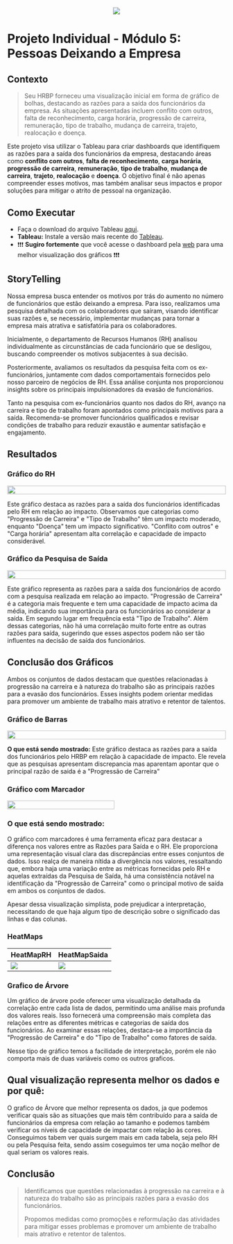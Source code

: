 <h1 align="center">
 <img src="Doc\Images\banners\banner2.png" />
</h1>


# Projeto Individual - Módulo 5: Pessoas Deixando a Empresa

## Contexto

>Seu HRBP forneceu uma visualização inicial em forma de gráfico de bolhas, destacando as razões para a saída dos funcionários da empresa. As situações apresentadas incluem conflito com outros, falta de reconhecimento, carga horária, progressão de carreira, remuneração, tipo de trabalho, mudança de carreira, trajeto, realocação e doença.

Este projeto visa utilizar o Tableau para criar dashboards que identifiquem as razões para a saída dos funcionários da empresa, destacando áreas como **conflito com outros**, **falta de reconhecimento**, **carga horária**, **progressão de carreira**, **remuneração**, **tipo de trabalho**, **mudança de carreira**, **trajeto**, **realocação** e **doença**. O objetivo final é não apenas compreender esses motivos, mas também analisar seus impactos e propor soluções para mitigar o atrito de pessoal na organização.


## Como Executar

- Faça o download do arquivo Tableau [aqui](Data/ProjetoIndividual5.twbx).
- **Tableau:** Instale a versão mais recente do [Tableau](https://www.tableau.com/pt-br/trial/download-tableau).
- ❗️❗️❗️ **Sugiro fortemente** que você acesse o dashboard pela [web](https://public.tableau.com/app/profile/cassio.ramos/viz/ProjetoIndividual5_17087108028200/Painel1) para uma melhor visualização dos gráficos ❗️❗️❗️

## StoryTelling

Nossa empresa busca entender os motivos por trás do aumento no número de funcionários que estão deixando a empresa. Para isso, realizamos uma pesquisa detalhada com os colaboradores que saíram, visando identificar suas razões e, se necessário, implementar mudanças para tornar a empresa mais atrativa e satisfatória para os colaboradores.

Inicialmente, o departamento de Recursos Humanos (RH) analisou individualmente as circunstâncias de cada funcionário que se desligou, buscando compreender os motivos subjacentes à sua decisão.

Posteriormente, avaliamos os resultados da pesquisa feita com os ex-funcionários, juntamente com dados comportamentais fornecidos pelo nosso parceiro de negócios de RH. Essa análise conjunta nos proporcionou insights sobre os principais impulsionadores da evasão de funcionários.

Tanto na pesquisa com ex-funcionários quanto nos dados do RH, avanço na carreira e tipo de trabalho foram apontados como principais motivos para a saída. Recomenda-se promover funcionários qualificados e revisar condições de trabalho para reduzir exaustão e aumentar satisfação e engajamento.

## Resultados

### Gráfico do RH

<div style="display: flex;">
    <img src="Doc/Images/HRBP.png" style="width: 100%; height: auto;">
</div>

Este gráfico destaca as razões para a saída dos funcionários identificadas pelo RH em relação ao impacto. Observamos que categorias como "Progressão de Carreira" e "Tipo de Trabalho" têm um impacto moderado, enquanto "Doença" tem um impacto significativo. "Conflito com outros" e "Carga horária" apresentam alta correlação e capacidade de impacto considerável.

### Gráfico da Pesquisa de Saída

<div style="display: flex;">
    <img src="Doc/Images/PesquisadeSaída.png" style="width: 100%; height: auto;">
</div>

Este gráfico representa as razões para a saída dos funcionários de acordo com a pesquisa realizada em relação ao impacto. "Progressão de Carreira" é a categoria mais frequente e tem uma capacidade de impacto acima da média, indicando sua importância para os funcionários ao considerar a saída.
Em segundo lugar em frequência está "Tipo de Trabalho".
Além dessas categorias, não há uma correlação muito forte entre as outras razões para saída, sugerindo que esses aspectos podem não ser tão influentes na decisão de saída dos funcionários.

## Conclusão dos Gráficos

Ambos os conjuntos de dados destacam que questões relacionadas à progressão na carreira e à natureza do trabalho são as principais razões para a evasão dos funcionários. Esses insights podem orientar medidas para promover um ambiente de trabalho mais atrativo e retentor de talentos.

### Gráfico de Barras

<div style="display: flex;">
    <img src="Doc/Images/Barras.png" style="width: 100%; height: auto;">
</div>

**O que está sendo mostrado:**
Este gráfico destaca as razões para a saída dos funcionários pelo HRBP em relação à capacidade de impacto. Ele revela que as pesquisas apresentam discrepancia mas aparentam apontar que o principal razão de saida é a "Progressão de Carreira"

### Gráfico com Marcador

<div style="display: flex;">
    <img src="Doc/Images/Marcador.png" style="width: 70%; height: auto;">
</div>

### **O que está sendo mostrado:**
O gráfico com marcadores é uma ferramenta eficaz para destacar a diferença nos valores entre as Razões para Saída e o RH. Ele proporciona uma representação visual clara das discrepâncias entre esses conjuntos de dados. Isso realça de maneira nítida a divergência nos valores, ressaltando que, embora haja uma variação entre as métricas fornecidas pelo RH e aquelas extraídas da Pesquisa de Saída, há uma consistência notável na identificação da "Progressão de Carreira" como o principal motivo de saída em ambos os conjuntos de dados.

Apesar dessa visualização simplista, pode prejudicar a interpretação, necessitando de que haja algum tipo de descrição sobre o significado das linhas e das colunas.

### HeatMaps

| HeatMapRH | HeatMapSaida |
|-----------|--------------|
| ![](Doc/Images/HeatMapRH.png) | ![](Doc/Images/HeatMapSaida.png) |

### Grafico de Árvore

Um gráfico de árvore pode oferecer uma visualização detalhada da correlação entre cada lista de dados, permitindo uma análise mais profunda dos valores reais. Isso fornecerá uma compreensão mais completa das relações entre as diferentes métricas e categorias de saída dos funcionários. Ao examinar essas relações, destaca-se a importância da "Progressão de Carreira" e do "Tipo de Trabalho" como fatores de saída.


Nesse tipo de gráfico temos a facilidade de interpretação, porém ele não comporta mais de duas variáveis como os outros graficos.

## Qual visualização representa melhor os dados e por quê:

O grafico de Árvore que melhor representa os dados, ja que podemos verificar quais são as situações que mais têm contribuído para a saída de funcionários da empresa com relação ao tamanho e podemos também verificar os níveis de capacidade de impactar com relação às cores. Conseguimos tabem ver quais surgem mais em cada tabela, seja pelo RH ou pela Pesquisa feita, sendo assim coseguimos ter uma noção melhor de qual seriam os valores reais.

## Conclusão

>Identificamos que questões relacionadas à progressão na carreira e à natureza do trabalho são as principais razões para a evasão dos funcionários. 
>
>Propomos medidas como promoções e reformulação das atividades para mitigar esses problemas e promover um ambiente de trabalho mais atrativo e retentor de talentos.
